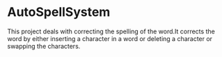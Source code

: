 # AutoSpellSystem
This project deals with correcting the spelling of the word.It corrects the word by either inserting a character in a word or deleting a character or swapping the characters.

